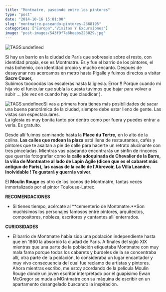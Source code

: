 ```yaml
---
title: "Montmatre, paseando entre los pintores"
type: "post"
date: "2014-10-16 15:01:00"
slug: "montmatre-paseando-pintores-2368195"
categories: ["Europa","Visitas Y Excursiones"]
image: "post-images/543f9f7a6beabs223829.jpg"
---
```


 ![ TAGS:undefined](post-images/543f9f7a6beabs223829.jpg "Sacre Couer by missviajes")

 Si hay un barrio en la ciudad de París que sobresale sobre el resto, con identidad propia, ese es Montmatre. Es y fue el barrio de los pintores, el más bohemio, con identidad propio y mucho encanto. Después de desayunar nos acercamos en metro hasta Pigalle y fuimos directos a visitar **Sacre Couer,**  
 Subimos tooooodas las escaleras hasta la iglesia. Error !! Porque cuando mi hija vio el funicular que subía la cuesta tuvimos que bajar para volver a subir ... (de vez en cuando hay que claudicar ).

 ![ TAGS:undefined](post-images/543f9f93812f7s225271.jpg "Montmatre by missviajes")Si vas a primera hora tienes más posibilidades de sacar una buena panorámica de la ciudad, siempre debe estar lleno de gente. Las vistas son espectaculares.  
 La iglesia es muy bonita tanto por dentro como por fuera y puedes entrar a verla. Es gratuito.

 Desde allí fuimos caminando hasta la **Place du Tertre,** en lo alto de la colina. **Las calles que rodean la plaza** está llena de restaurantes, cafés y pintores que te asaltan a pie de calle para hacerte un retrato alucinante con tres pinceladas. Mientras vas paseando encontrarás un sinfín de rincones que querrás fotografiar como l**a calle adoquinada de Chevalier de la Barre, la viña de Montmatre al lado de Lapin Agile (dicen que es el cabaret más antiguo de Paris), las casas de la calle de l'Abrevoir, La Villa Leandre. Inolvidable ! Te gustará y querrás volver.**

 El **Moulin Rouge** es otro de los iconos de Montmatre, tantas veces inmortalizado por el pintor Toulouse-Latrec.

 **RECOMENDACIONES**

- Si tienes tiempo, acércate al **cementerio de Montmatre.**Son muchísimos los personajes famosos entre pintores, arquitectos, compositores, nobleza, escritores y cantantes allí enterrados.

 **CURIOSIDADES**

- El barrio de Montmatre había sido una población independiente hasta que en 1860 la absorbió la ciudad de Paris. A finales del siglo XIX mientras que una parte de la población etiquetaba Montmatre con muy mala fama porque todos los cabarets y burdeles de la se concentraba allí, otra parte de la población, lo consideraba un lugar encantador y muy vivo consecuencia del cual fue reclamo de artistas y pintores. Ahora mientras escribo, me estoy acordando de la película Moulin Rouge dónde un joven escritor interpretado por el guapísimo Ewan McGregor se muda a MOntmatre con su máquina de escribir en un apartamento desangelado buscando la inspiración.